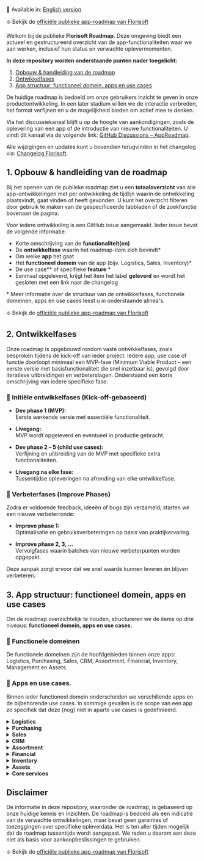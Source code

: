 📘 Available in: [English version](https://github.com/Florisoft-issues/AppRoadmap/blob/main/Florisoft_README_EN.md)

❇️ Bekijk de [officiële publieke app-roadmap van Florisoft](https://github.com/orgs/Florisoft-issues/projects/67)

Welkom bij de publieke **Florisoft Roadmap**. Deze omgeving biedt een actueel en gestructureerd overzicht van de app-functionaliteiten waar we aan werken, inclusief hun status en verwachte oplevermomenten.

**In deze repository worden onderstaande punten nader toegelicht:**
1. [Opbouw & handleiding van de roadmap](#1-opbouw--handleiding-van-de-roadmap)  
2. [Ontwikkelfases](#2-ontwikkelfases)  
3. [App structuur: functioneel domein, apps en use cases](#3-app-structuur-functioneel-domein-appss-en-use-cases)

De huidige roadmap is bedoeld om onze gebruikers inzicht te geven in onze productontwikkeling. In een later stadium willen we de interactie verbreden, het format verfijnen en u de mogelijkheid bieden om actief mee te denken. 

Via het discussiekanaal blijft u op de hoogte van aankondigingen, zoals de oplevering van een app of de introductie van nieuwe functionaliteiten. U vindt dit kanaal via de volgende link: [GitHub Discussions – AppRoadmap](https://github.com/Florisoft-issues/AppRoadmap/discussions).

Alle wijzigingen en updates kunt u bovendien terugvinden in het changelog via: [Changelog Florisoft](https://app.florisoft.nl/apps/latest/changelog.html).

## 1. Opbouw & handleiding van de roadmap

Bij het openen van de publieke roadmap ziet u een **totaaloverzicht** van alle app-ontwikkelingen met per ontwikkeling de tijdlijn waarin de ontwikkeling plaatsvindt, gaat vinden of heeft gevonden. U kunt het overzicht filteren door gebruik te maken van de gespecificeerde tabbladen of de zoekfunctie bovenaan de pagina.

Voor iedere ontwikkeling is een GitHub issue aangemaakt. Ieder issue bevat de volgende informatie: 

- Korte omschrijving van de **functionaliteit(en)**
- De **ontwikkelfase** waarin het roadmap-item zich bevindt*
- Om welke **app** het gaat
- Het **functioneel domein** van de app (bijv. Logistics, Sales, Inventory)*
- De use case** of specifieke **feature** * 
- Eenmaal opgeleverd, krijgt het item het label **geleverd** en wordt het gesloten met een link naar de changelog

\* Meer informatie over de structuur van de ontwikkelfases, functionele domeinen, apps en use cases leest u in onderstaande alinea's.

❇️ Bekijk de [officiële publieke app-roadmap van Florisoft](https://github.com/orgs/Florisoft-issues/projects/67)

## 2. Ontwikkelfases

Onze roadmap is opgebouwd rondom vaste ontwikkelfases, zoals besproken tijdens de kick-off van ieder project. Iedere app, use case of functie doorloopt minimaal een MVP-fase (Minimum Viable Product – een eerste versie met basisfunctionaliteit die snel inzetbaar is), gevolgd door iteratieve uitbreidingen en verbeterslagen. Onderstaand een korte omschrijving van iedere specifieke fase:

### 🌱 Initiële ontwikkelfases (Kick-off-gebaseerd)

- **Dev phase 1 (MVP):**  
    Eerste werkende versie met essentiële functionaliteit.
    
- **Livegang:**  
    MVP wordt opgeleverd en eventueel in productie gebracht.
    
- **Dev phase 2 – 5 (child use cases):**  
    Verfijning en uitbreiding van de MVP met specifieke extra functionaliteiten.
    
- **Livegang na elke fase:**  
    Tussentijdse opleveringen na afronding van elke ontwikkelfase.
    

### 🔄 Verbeterfases (Improve Phases)

Zodra er voldoende feedback, ideeën of bugs zijn verzameld, starten we een nieuwe verbeterronde:

- **Improve phase 1:**  
    Optimalisatie en gebruiksverbeteringen op basis van praktijkervaring.
    
- **Improve phase 2, 3, …**  
    Vervolgfases waarin batches van nieuwe verbeterpunten worden opgepakt.
    

Deze aanpak zorgt ervoor dat we snel waarde kunnen leveren én blijven verbeteren.

## 3. App structuur: functioneel domein, apps en use cases

Om de roadmap overzichtelijk te houden, structureren we de items op drie niveaus: **functioneel domein, apps en use cases.**

### 🔹 Functionele domeinen

De functionele domeinen zijn de hoofdgebieden binnen onze apps: Logistics, Purchasing, Sales, CRM, Assortment, Financial, Inventory, Management en Assets.

### 🔸 Apps en use cases.

Binnen ieder functioneel domein onderscheiden we verschillende apps en de bijbehorende use cases. In sommige gevallen is de scope van een app zo specifiek dat deze (nog) niet in aparte use cases is gedefinieerd. 

<details>
<summary><strong>Logistics</strong></summary>

- **App:** Packing

  **Use cases:** Kubus, Packing, Trolley Loading
  
- **App:** Picking 

  **Use cases:** Palet Picking, Generic Picking
  
- **App:** Quality Control

  **Use cases:** Final Outbound Check, Exception Handling, Exception Registration

- **App:** Labeling

  **Use cases:** Price label, Stock label
  
- **App:** Track & Tracing

  **Use cases:**  N.v.t.
  
- **App:** Receiving

  **Use cases:** Entry Control
  
- **App:** Shipping

  **Use cases:** Adress Label

-  **App:** Automating Agent

   **Use cases:** Sorting, Weighing

</details>

<details>
<summary><strong>Purchasing</strong></summary>

- **App:** Proposals

  **Use cases:** Offer Request Floriday

</details>

<details>
<summary><strong>Sales</strong></summary>

- **App:** POS

  **Use cases:** Cash & Carry, Order Registration, Floriline
  
- **App:** Purchasing Proposals

  **Use cases:** N.v.t.
  
- **App:** Licensing

  **Use cases:** N.v.t.

</details>

<details>
<summary><strong>CRM</strong></summary> 

- **App:** Tickets

  **Use cases:** N.v.t.

</details>

<details>
<summary><strong>Assortment</strong></summary> 

- **App:** Product Sourching

  **Use cases:** Floriday Grower Catalog

</details>

<details>
<summary><strong>Financial</strong></summary>

- **App:** Invoice Receipt Verification

  **Use cases:** N.v.t.
  
- **App:** Receiving Claims

  **Use cases:** N.v.t.
  
- **App:** Payments

  **Use cases:** N.v.t.
  
- **App:** Invoicing

  **Use cases:** N.v.t.

</details>

<details>
<summary><strong>Inventory</strong></summary> 

- **App:** Inventory

  **Use cases:** Slotting, Stock Counting
  
</details>

<details>
<summary><strong>Assets</strong></summary>

- **App:** Asset Tracking

  **Use cases:** Outbound, Inbound

</details>

<details>
<summary><strong>Core services</strong></summary>

- **App:** Hub

  **Use cases:** N.v.t.
  
- **App:** Job Agent

  **Use cases:** Job Agent Server, Job Agent Client

  </details>

## Disclaimer

De informatie in deze repository, waaronder de roadmap, is gebaseerd op onze huidige kennis en inzichten. De roadmap is bedoeld als een indicatie van de verwachte ontwikkelingen, maar bevat geen garanties of toezeggingen over specifieke opleverdata. Het is ten aller tijden mogelijk dat de roadmap tussentijds wordt aangepast. We raden u daarom aan deze niet als basis voor aankoopbeslissingen te gebruiken.

❇️ Bekijk de [officiële publieke app-roadmap van Florisoft](https://github.com/orgs/Florisoft-issues/projects/67)
